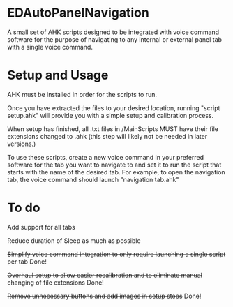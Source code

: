 # EDAutoPanelNavigation
A small set of AHK scripts designed to be integrated with voice command software for the purpose of navigating to any internal or external panel tab with a single voice command.
# Setup and Usage
AHK must be installed in order for the scripts to run.

Once you have extracted the files to your desired location, running "script setup.ahk" will provide you with a simple setup and calibration process.

When setup has finished, all .txt files in /MainScripts MUST have their file extensions changed to .ahk (this step will likely not be needed in later versions.)

To use these scripts, create a new voice command in your preferred software for the tab you want to navigate to and set it to run the script that starts with the name of the desired tab. For example, to open the navigation tab, the voice command should launch "navigation tab.ahk"
# To do
Add support for all tabs

Reduce duration of Sleep as much as possible

<strike>Simplify voice command integration to only require launching a single script per tab</strike> Done!

<strike>Overhaul setup to allow easier recalibration and to eliminate manual changing of file extensions</strike> Done!

<strike>Remove unnecessary buttons and add images in setup steps</strike> Done!
